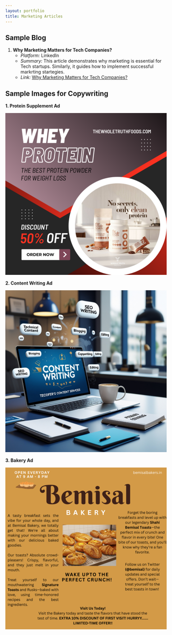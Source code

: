 ```yaml
---
layout: portfolio
title: Marketing Articles
---
```


## Sample Blog

1. **Why Marketing Matters for Tech Companies?**
   - *Platform:* LinkedIn
   - *Summary:* This article demonstrates why marketing is essential for Tech startups. Similarly, it guides how to implement successful markrting startegies.
   - *Link:* [Why Marketing Matters for Tech Companies?
](https://www.linkedin.com/pulse/why-marketing-matters-tech-companies-ali-imran-nagori-isvsf/?trackingId=skJoegQtQ%2BK2VRd9ERLH5w%3D%3D)

## Sample Images for Copywriting

**1. Protein Supplement Ad**

<img src="/assets/images/ads/protein-ad.png" alt=" Protein Supplement" class="img-fluid">

**2. Content Writing Ad**

<img src="/assets/images/ads/content-writing.jpeg" alt="Content Writing Services" class="img-fluid">

**3. Bakery Ad**

<img src="/assets/images/ads/bakery-ad.png" alt="Bakery Services" class="img-fluid">
